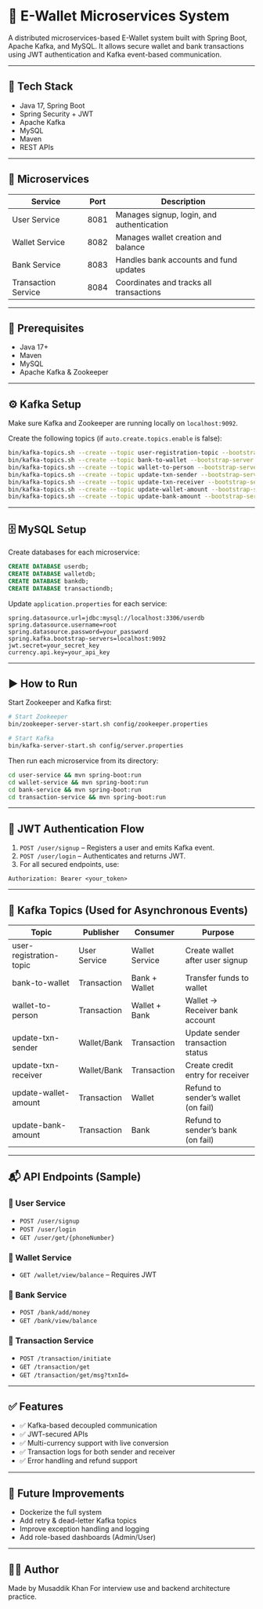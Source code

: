 
# 💸 E-Wallet Microservices System

A distributed microservices-based E-Wallet system built with Spring Boot, Apache Kafka, and MySQL. It allows secure wallet and bank transactions using JWT authentication and Kafka event-based communication.

---

## 🔧 Tech Stack

- Java 17, Spring Boot
- Spring Security + JWT
- Apache Kafka
- MySQL
- Maven
- REST APIs

---

## 📂 Microservices

| Service             | Port | Description                                |
|---------------------|------|--------------------------------------------|
| User Service        | 8081 | Manages signup, login, and authentication  |
| Wallet Service      | 8082 | Manages wallet creation and balance        |
| Bank Service        | 8083 | Handles bank accounts and fund updates     |
| Transaction Service | 8084 | Coordinates and tracks all transactions    |

---

## 🧳 Prerequisites

- Java 17+
- Maven
- MySQL
- Apache Kafka & Zookeeper

---

## ⚙️ Kafka Setup

Make sure Kafka and Zookeeper are running locally on `localhost:9092`.

Create the following topics (if `auto.create.topics.enable` is false):

```bash
bin/kafka-topics.sh --create --topic user-registration-topic --bootstrap-server localhost:9092
bin/kafka-topics.sh --create --topic bank-to-wallet --bootstrap-server localhost:9092
bin/kafka-topics.sh --create --topic wallet-to-person --bootstrap-server localhost:9092
bin/kafka-topics.sh --create --topic update-txn-sender --bootstrap-server localhost:9092
bin/kafka-topics.sh --create --topic update-txn-receiver --bootstrap-server localhost:9092
bin/kafka-topics.sh --create --topic update-wallet-amount --bootstrap-server localhost:9092
bin/kafka-topics.sh --create --topic update-bank-amount --bootstrap-server localhost:9092
```

---

## 🗄️ MySQL Setup

Create databases for each microservice:

```sql
CREATE DATABASE userdb;
CREATE DATABASE walletdb;
CREATE DATABASE bankdb;
CREATE DATABASE transactiondb;
```

Update `application.properties` for each service:

```properties
spring.datasource.url=jdbc:mysql://localhost:3306/userdb
spring.datasource.username=root
spring.datasource.password=your_password
spring.kafka.bootstrap-servers=localhost:9092
jwt.secret=your_secret_key
currency.api.key=your_api_key
```

---

## ▶️ How to Run

Start Zookeeper and Kafka first:

```bash
# Start Zookeeper
bin/zookeeper-server-start.sh config/zookeeper.properties

# Start Kafka
bin/kafka-server-start.sh config/server.properties
```

Then run each microservice from its directory:

```bash
cd user-service && mvn spring-boot:run
cd wallet-service && mvn spring-boot:run
cd bank-service && mvn spring-boot:run
cd transaction-service && mvn spring-boot:run
```

---

## 🔐 JWT Authentication Flow

1. `POST /user/signup` – Registers a user and emits Kafka event.
2. `POST /user/login` – Authenticates and returns JWT.
3. For all secured endpoints, use:

```http
Authorization: Bearer <your_token>
```

---

## 🔁 Kafka Topics (Used for Asynchronous Events)

| Topic                  | Publisher         | Consumer           | Purpose                              |
|------------------------|-------------------|--------------------|--------------------------------------|
| user-registration-topic | User Service     | Wallet Service     | Create wallet after user signup      |
| bank-to-wallet         | Transaction       | Bank + Wallet      | Transfer funds to wallet             |
| wallet-to-person       | Transaction       | Wallet + Bank      | Wallet → Receiver bank account       |
| update-txn-sender      | Wallet/Bank       | Transaction        | Update sender transaction status     |
| update-txn-receiver    | Wallet/Bank       | Transaction        | Create credit entry for receiver     |
| update-wallet-amount   | Transaction       | Wallet             | Refund to sender’s wallet (on fail)  |
| update-bank-amount     | Transaction       | Bank               | Refund to sender’s bank (on fail)    |

---

## 📬 API Endpoints (Sample)

### 🔹 User Service
- `POST /user/signup`
- `POST /user/login`
- `GET /user/get/{phoneNumber}`

### 🔹 Wallet Service
- `GET /wallet/view/balance` – Requires JWT

### 🔹 Bank Service
- `POST /bank/add/money`
- `GET /bank/view/balance`

### 🔹 Transaction Service
- `POST /transaction/initiate`
- `GET /transaction/get`
- `GET /transaction/get/msg?txnId=`

---

## ✅ Features

- ✅ Kafka-based decoupled communication
- ✅ JWT-secured APIs
- ✅ Multi-currency support with live conversion
- ✅ Transaction logs for both sender and receiver
- ✅ Error handling and refund support

---

## 📌 Future Improvements

- Dockerize the full system
- Add retry & dead-letter Kafka topics
- Improve exception handling and logging
- Add role-based dashboards (Admin/User)

---

## 👨‍💻 Author

Made by Musaddik Khan 
For interview use and backend architecture practice.
